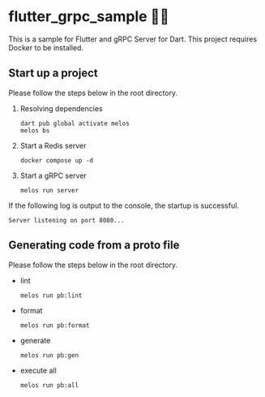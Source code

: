 # flutter_grpc_sample 🚀💙

This is a sample for Flutter and gRPC Server for Dart. This project requires Docker to be installed.

## Start up a project

Please follow the steps below in the root directory.

1. Resolving dependencies

   ```
   dart pub global activate melos
   melos bs
   ```

2. Start a Redis server

   ```
   docker compose up -d
   ```

3. Start a gRPC server

   ```
   melos run server
   ```

If the following log is output to the console, the startup is successful.

```
Server listening on port 8080...
```

## Generating code from a proto file

Please follow the steps below in the root directory.

- lint
  ```
  melos run pb:lint
  ```
- format
  ```
  melos run pb:format
  ```
- generate
  ```
  melos run pb:gen
  ```
- execute all
  ```
  melos run pb:all
  ```
